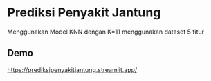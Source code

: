 # Prediksi Penyakit Jantung
Menggunakan Model KNN dengan K=11 menggunakan dataset 5 fitur

## Demo
https://prediksipenyakitjantung.streamlit.app/